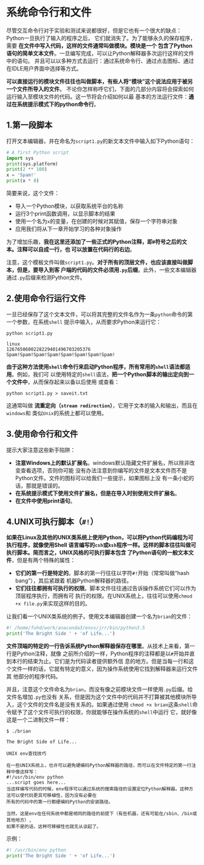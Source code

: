 系统命令行和文件
================================================================================
尽管交互命令行对于实验和测试来说都很好，但是它也有一个很大的缺点：Python一旦执行了输入的程序之后，
它们就消失了。为了能够永久的保存程序，需要 **在文件中写入代码，这样的文件通常叫做模块。模块是一个
包含了Python语句的简单文本文件**。一旦编写完成，可以让Python解释器多次运行这样的文件中的语句。
并且可以以多种方式去运行：通过系统命令行、通过点击图标、通过在IDLE用户界面中选择等方式。

**可以直接运行的模块文件往往也叫做脚本，有些人将“模块”这个说法应用于被另一个文件所导入的文件**。
不论你怎样称呼它们，下面的几部分内容将会探索如何运行输入至模块文件的代码。这一节将会介绍如何以最
基本的方法运行文件：**通过在系统提示模式下的python命令行**。

## 1.第一段脚本
打开文本编辑器，并在命名为`script1.py`的新文本文件中输入如下Python语句：
```python
# A first Python script
import sys
print(sys.platform)
print(2 ** 100)
x = 'Spam!'
print(x * 8)
```
简要来说，这个文件：
+ 导入一个Python模块，以获取系统平台的名称
+ 运行3个print函数调用，以显示脚本的结果
+ 使用一个名为`x`的变量，在创建的时候对其赋值，保存一个字符串对象
+ 应用我们将从下一章开始学习的各种对象操作

为了增加乐趣，**我在这里还添加了一些正式的Python注释，即`#`符号之后的文本。注释可以自成一行，也
可以放置在代码行的右边**。

注意，这个模板文件叫做`script1.py`。**对于所有的顶层文件，也应该直接叫做脚本，但是，要导入到客
户端的代码的文件必须用`.py`后缀**。此外，一些文本编辑器通过`.py`后缀来检测Python文件。

## 2.使用命令行运行文件
一旦已经保存了这个文本文件，可以将其完整的文件名作为一条`python`命令的第一个参数，在系统`shell`
提示中输入，从而要求Python来运行它：
```shell
python script1.py
```
```
linux
1267650600228229401496703205376
Spam!Spam!Spam!Spam!Spam!Spam!Spam!Spam!
```
**由于这种方法使用`shell`命令行来启动Python程序，所有常用的`shell`语法都适用**。例如，我们可
以使用特定的`shell`语法，**把一个Python脚本的输出定向到一个文件中**，从而保存起来以备以后使用
或查看：
```shell
python script1.py > saveit.txt
```
这通常叫做 **流重定向（`stream redirection`）**，它用于文本的输入和输出，而且在`windows`和
类似`Unix`的系统上都可以使用。

## 3.使用命令行和文件
提示大家注意这些新手陷阱：
+ **注意Windows上的默认扩展名**。windows默认隐藏文件扩展名，所以除非改变查看选项，否则你可能
没有办法注意到你编写的文件是文本文件而不是Python文件。文件的图标可以给我们一些提示，如果图标上没
有一条小蛇的话，那就是错误的。
+ **在系统提示模式下使用文件扩展名，但是在导入时别使用文件扩展名**。
+ **在文件中使用print语句**。

## 4.UNIX可执行脚本（`#!`）
**如果在Linux及其他的UNIX类系统上使用Python，可以将Python代码编程为可执行程序，就像使用Shell
语言编写的`csh`或`ksh`程序一样。这样的脚本往往叫做可执行脚本。简而言之，UNIX风格的可执行脚本包含
了Python语句的一般文本文件**，但是有两个特殊的属性：
+ **它们的第一行是特定的**。脚本的第一行往往以字符`#!`开始（常常叫做“hash bang”），其后紧跟着
机器Python解释器的路径。
+ **它们往往都拥有可执行的权限**。脚本文件往往通过告诉操作系统它们可以作为顶层程序执行，而拥有可
执行的权限。在UNIX系统上，往往可以使用`chmod +x file.py`来实现这样的目的。

让我们看一个UNIX类系统的例子。使用文本编辑器创建一个名为`brian`的文件：
```python
#! /home/fuhd/work/anaconda3/envs/jrr/bin/python3.5
print('The Bright Side ' + 'of Life...')
```
**文件顶端的特定的一行告诉系统Python解释器保存在哪里**。从技术上来看，第一行是Python注释，就像
之前所介绍的一样，Python程序的注释都是以`#`开始并直到本行的结束为止。它们是为代码读者提供额外信
息的地方。但是当每一行和这个文件一样的话，它就有特定的意义，因为操作系统使用它找到解释器来运行文件其
他部分的程序代码。

并且，注意这个文件命名为`brian`，而没有像之前模块文件一样使用`.py`后缀。给文件名增加`.py`也没有
关系，但是因为这个文件中的代码并不打算被其他模块所导入，这个文件的文件名是没有关系的。如果通过使用
`chmod +x brian`这条`shell`命令赋予了这个文件可执行的权限，你就能够在操作系统的`shell`中运行
它，就好像这是一个二进制文件一样：
```shell
$ ./brian
```
```
The Bright Side of Life...
```
```
UNIX env查找技巧

在一些UNIX系统上，也许可以避免硬编码Python解释器的路径，而可以在文件特定的第一行注释中像这样写：
#!/usr/bin/env python
...script goes here...
当这样编写代码的时候，env程序可以通过系统的搜索路径的设置定位Python解释器。这种方法可以使代码更具可移植性，因为没有必要在
所有的代码中的第一行都硬编码Python的安装路径。

当然，这是env在任何系统中都是相同的路径的前提下（有些机器，还有可能在/sbin、/bin或其他地方）,
如果不是的话，这种可移植性也就无从谈起了。
```

示例：
```python
#! /usr/bin/env python
print('The Bright Side ' + 'of Life...')
```
